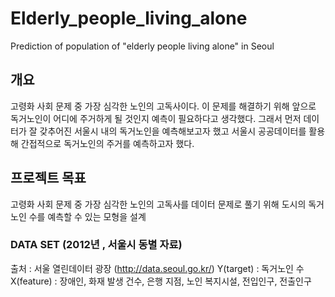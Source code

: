 # Elderly_people_living_alone
Prediction of population of "elderly people living alone" in Seoul

## 개요
고령화 사회 문제 중 가장 심각한 노인의 고독사이다.
이 문제를 해결하기 위해 앞으로 독거노인이 어디에 주거하게 될 것인지 예측이 필요하다고 생각했다.
그래서 먼저 데이터가 잘 갖추어진 서울시 내의 독거노인을 예측해보고자 했고
서울시 공공데이터를 활용해 간접적으로 독거노인의 주거를 예측하고자 했다.

## 프로젝트 목표
고령화 사회 문제 중 가장 심각한 노인의 고독사를 데이터 문제로 풀기 위해 도시의 독거노인 수를 예측할 수 있는 모형을 설계

### DATA SET (2012년 , 서울시 동별 자료)
출처 : 서울 열린데이터 광장 (http://data.seoul.go.kr/)
Y(target) : 독거노인 수
X(feature) : 장애인, 화재 발생 건수, 은행 지점, 노인 복지시설, 전입인구, 전출인구
